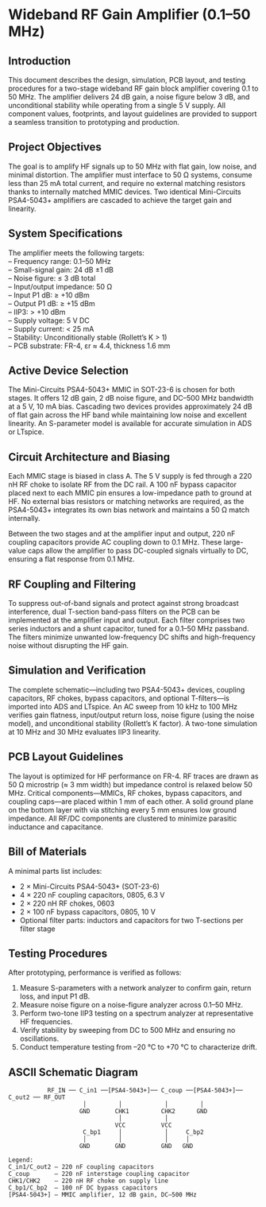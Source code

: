 # Wideband RF Gain Amplifier (0.1–50 MHz)

## Introduction  
This document describes the design, simulation, PCB layout, and testing procedures for a two-stage wideband RF gain block amplifier covering 0.1 to 50 MHz. The amplifier delivers 24 dB gain, a noise figure below 3 dB, and unconditional stability while operating from a single 5 V supply. All component values, footprints, and layout guidelines are provided to support a seamless transition to prototyping and production.

## Project Objectives  
The goal is to amplify HF signals up to 50 MHz with flat gain, low noise, and minimal distortion. The amplifier must interface to 50 Ω systems, consume less than 25 mA total current, and require no external matching resistors thanks to internally matched MMIC devices. Two identical Mini-Circuits PSA4-5043+ amplifiers are cascaded to achieve the target gain and linearity.

## System Specifications  
The amplifier meets the following targets:  
– Frequency range: 0.1–50 MHz  
– Small-signal gain: 24 dB ±1 dB  
– Noise figure: ≤ 3 dB total  
– Input/output impedance: 50 Ω  
– Input P1 dB: ≥ +10 dBm  
– Output P1 dB: ≥ +15 dBm  
– IIP3: > +10 dBm  
– Supply voltage: 5 V DC  
– Supply current: < 25 mA  
– Stability: Unconditionally stable (Rollett’s K > 1)  
– PCB substrate: FR-4, εr ≈ 4.4, thickness 1.6 mm  

## Active Device Selection  
The Mini-Circuits PSA4-5043+ MMIC in SOT-23-6 is chosen for both stages. It offers 12 dB gain, 2 dB noise figure, and DC–500 MHz bandwidth at a 5 V, 10 mA bias. Cascading two devices provides approximately 24 dB of flat gain across the HF band while maintaining low noise and excellent linearity. An S-parameter model is available for accurate simulation in ADS or LTspice.

## Circuit Architecture and Biasing  
Each MMIC stage is biased in class A. The 5 V supply is fed through a 220 nH RF choke to isolate RF from the DC rail. A 100 nF bypass capacitor placed next to each MMIC pin ensures a low-impedance path to ground at HF. No external bias resistors or matching networks are required, as the PSA4-5043+ integrates its own bias network and maintains a 50 Ω match internally.

Between the two stages and at the amplifier input and output, 220 nF coupling capacitors provide AC coupling down to 0.1 MHz. These large-value caps allow the amplifier to pass DC-coupled signals virtually to DC, ensuring a flat response from 0.1 MHz.

## RF Coupling and Filtering  
To suppress out-of-band signals and protect against strong broadcast interference, dual T-section band-pass filters on the PCB can be implemented at the amplifier input and output. Each filter comprises two series inductors and a shunt capacitor, tuned for a 0.1–50 MHz passband. The filters minimize unwanted low-frequency DC shifts and high-frequency noise without disrupting the HF gain.

## Simulation and Verification  
The complete schematic—including two PSA4-5043+ devices, coupling capacitors, RF chokes, bypass capacitors, and optional T-filters—is imported into ADS and LTspice. An AC sweep from 10 kHz to 100 MHz verifies gain flatness, input/output return loss, noise figure (using the noise model), and unconditional stability (Rollett’s K factor). A two-tone simulation at 10 MHz and 30 MHz evaluates IIP3 linearity.

## PCB Layout Guidelines  
The layout is optimized for HF performance on FR-4. RF traces are drawn as 50 Ω microstrip (≈ 3 mm width) but impedance control is relaxed below 50 MHz. Critical components—MMICs, RF chokes, bypass capacitors, and coupling caps—are placed within 1 mm of each other. A solid ground plane on the bottom layer with via stitching every 5 mm ensures low ground impedance. All RF/DC components are clustered to minimize parasitic inductance and capacitance.

## Bill of Materials  
A minimal parts list includes:  
- 2 × Mini-Circuits PSA4-5043+ (SOT-23-6)  
- 4 × 220 nF coupling capacitors, 0805, 6.3 V  
- 2 × 220 nH RF chokes, 0603  
- 2 × 100 nF bypass capacitors, 0805, 10 V  
- Optional filter parts: inductors and capacitors for two T-sections per filter stage  

## Testing Procedures  
After prototyping, performance is verified as follows:  
1. Measure S-parameters with a network analyzer to confirm gain, return loss, and input P1 dB.  
2. Measure noise figure on a noise-figure analyzer across 0.1–50 MHz.  
3. Perform two-tone IIP3 testing on a spectrum analyzer at representative HF frequencies.  
4. Verify stability by sweeping from DC to 500 MHz and ensuring no oscillations.  
5. Conduct temperature testing from –20 °C to +70 °C to characterize drift.

## ASCII Schematic Diagram  
```plaintext
           RF_IN ── C_in1 ──[PSA4-5043+]── C_coup ──[PSA4-5043+]── C_out2 ── RF_OUT
                     │         │            │         │
                    GND       CHK1         CHK2      GND
                               │            │
                              VCC          VCC
                     C_bp1     │            │     C_bp2
                     │         │            │     │
                    GND       GND          GND   GND

Legend:
C_in1/C_out2 – 220 nF coupling capacitors
C_coup       – 220 nF interstage coupling capacitor
CHK1/CHK2    – 220 nH RF choke on supply line
C_bp1/C_bp2  – 100 nF DC bypass capacitors
[PSA4-5043+] – MMIC amplifier, 12 dB gain, DC–500 MHz
```
